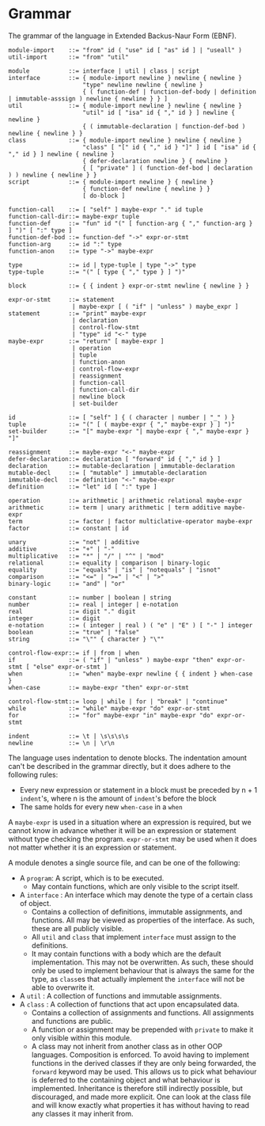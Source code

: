 # Grammar
The grammar of the language in Extended Backus-Naur Form (EBNF).

    module-import    ::= "from" id ( "use" id [ "as" id ] | "useall" )
    util-import      ::= "from" "util" 
    
    module           ::= interface | util | class | script
    interface        ::= { module-import newline } newline { newline } 
                         "type" newline newline { newline } 
                         { ( function-def | function-def-body | definition | immutable-asssign ) newline { newline } } ]
    util             ::= { module-import newline } newline { newline } 
                         "util" id [ "isa" id { "," id } ] newline { newline } 
                         { ( immutable-declaration | function-def-bod ) newline { newline } }
    class            ::= { module-import newline } newline { newline } 
                         "class" [ "[" id { "," id } "]" ] id [ "isa" id { "," id } ] newline { newline } 
                         { defer-declaration newline } { newline } 
                         { [ "private" ] ( function-def-bod | declaration ) ) newline { newline } }
    script           ::= { module-import newline } { newline } 
                         { function-def newline { newline } } 
                         [ do-block ]
    
    function-call    ::= [ "self" ] maybe-expr "." id tuple
    function-call-dir::= maybe-expr tuple
    function-def     ::= "fun" id "(" [ function-arg { "," function-arg } ] ")" [ ":" type ]
    function-def-bod ::= function-def "->" expr-or-stmt
    function-arg     ::= id ":" type
    function-anon    ::= type "->" maybe-expr
    
    type             ::= id | type-tuple | type "->" type
    type-tuple       ::= "(" [ type { "," type } ] ")"
    
    block            ::= { { indent } expr-or-stmt newline { newline } }
    
    expr-or-stmt     ::= statement 
                      | maybe-expr [ ( "if" | "unless" ) maybe_expr ]
    statement        ::= "print" maybe-expr 
                      | declaration 
                      | control-flow-stmt
                      | "type" id "<-" type
    maybe-expr       ::= "return" [ maybe-expr ] 
                      | operation 
                      | tuple 
                      | function-anon
                      | control-flow-expr 
                      | reassignment 
                      | function-call 
                      | function-call-dir 
                      | newline block
                      | set-builder
    
    id               ::= [ "self" ] { ( character | number | "_" ) }
    tuple            ::= "(" [ ( maybe-expr { "," maybe-expr } ] ")"
    set-builder      ::= "[" maybe-expr "| maybe-expr { "," maybe-expr } "]"
    
    reassignment     ::= maybe-expr "<-" maybe-expr
    defer-declaration::= declaration [ "forward" id { "," id } ]
    declaration      ::= mutable-declaration | immutable-declaration
    mutable-decl     ::= [ "mutable" ] immutable-declaration
    immutable-decl   ::= definition "<-" maybe-expr
    definition       ::= "let" id [ ":" type ]

    operation        ::= arithmetic | arithmetic relational maybe-expr
    arithmetic       ::= term | unary arithmetic | term additive maybe-expr
    term             ::= factor | factor multiclative-operator maybe-expr
    factor           ::= constant | id
    
    unary            ::= "not" | additive
    additive         ::= "+" | "-"
    multiplicative   ::= "*" | "/" | "^" | "mod"
    relational       ::= equality | comparison | binary-logic
    equality         ::= "equals" | "is" | "notequals" | "isnot"
    comparison       ::= "<=" | ">=" | "<" | ">"
    binary-logic     ::= "and" | "or"
    
    constant         ::= number | boolean | string
    number           ::= real | integer | e-notation
    real             ::= digit "." digit
    integer          ::= digit
    e-notation       ::= ( integer | real ) ( "e" | "E" ) [ "-" ] integer
    boolean          ::= "true" | "false"
    string           ::= "\"" { character } "\""
                                     
    control-flow-expr::= if | from | when
    if               ::= ( "if" | "unless" ) maybe-expr "then" expr-or-stmt [ "else" expr-or-stmt ]
    when             ::= "when" maybe-expr newline { { indent } when-case }
    when-case        ::= maybe-expr "then" expr-or-stmt
    
    control-flow-stmt::= loop | while | for | "break" | "continue"
    while            ::= "while" maybe-expr "do" expr-or-stmt
    for              ::= "for" maybe-expr "in" maybe-expr "do" expr-or-stmt
    
    indent           ::= \t | \s\s\s\s
    newline          ::= \n | \r\n

The language uses indentation to denote blocks. The indentation amount can't be described in the grammar directly, 
but it does adhere to the following rules:

* Every new expression or statement in a block must be preceded by n + 1 `indent`'s, where n is the amount of 
  `indent`'s before the block
* The same holds for every new `when-case` in a `when`

A `maybe-expr` is used in a situation where an expression is required,  but we cannot know in advance whether it will be
an expression or statement without type checking the program.
`expr-or-stmt` may be used when it does not matter whether it is an expression or statement.

A module denotes a single source file, and can be one of the following:
* A `program`: A script, which is to be executed.
    * May contain functions, which are only visible to the script itself.
* A `interface` : An interface which may denote the type of a certain class of object.
    * Contains a collection of definitions, immutable assignments, and functions. All may be viewed as properties of the 
      interface. As such, these are all publicly visible.
    * All `util` and `class` that implement `interface` must assign to the definitions.
    * It may contain functions with a body which are the default implementation. This may not be overwritten. As such, 
      these should only be used to implement behaviour that is always the same for the type, as `class`es that actually
      implement the `interface` will not be able to overwrite it.
* A `util`   : A collection of functions and immutable assignments.
* A `class`  : A collection of functions that act upon encapsulated data. 
    * Contains a collection of assignments and functions. All assignments and functions are public.
    * A function or assignment may be prepended with `private` to make it only visible within this module.
    * A class may not inherit from another class as in other OOP languages. Composition is enforced. 
      To avoid having to implement functions in the derived classes if they are only being forwarded, the `forward` 
      keyword may be used. This allows us to pick what behaviour is deferred to the containing object and what behaviour
      is implemented. 
      Inheritance is therefore still indirectly possible, but discouraged, and made more explicit. One can look at the 
      class file and will know exactly what properties it has without having to read any classes it may inherit from.
               